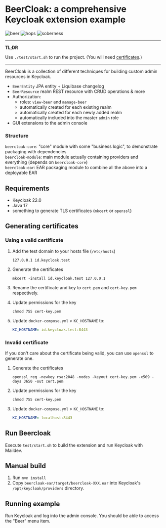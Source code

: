 # BeerCloak: a comprehensive Keycloak extension example

![beer](https://img.shields.io/badge/beer-flowing-green)
![hops](https://img.shields.io/badge/hops-100%25-green)
![soberness](https://img.shields.io/badge/soberness-none-red)

---
**TL;DR**

Use `./test/start.sh` to run the project. (You will need [certificates](#generating-certificates).)

---

BeerCloak is a collection of different techniques for building custom admin resources in Keycloak.

* `BeerEntity` JPA entity + Liquibase changelog
* `BeerResource` realm REST resource with CRUD operations & more
* Authorization:
  * roles: `view-beer` and `manage-beer`
  * automatically created for each existing realm
  * automatically created for each newly added realm
  * automatically included into the master `admin` role
* GUI extensions to the admin console

### Structure

`beercloak-core`: "core" module with some "business logic", to demonstrate packaging with dependencies  
`beercloak-module`: main module actually containing providers and everything (depends on `beercloak-core`)  
`beercloak-ear`: EAR packaging module to combine all the above into a deployable EAR 

## Requirements

* Keycloak 22.0
* Java 17
* something to generate TLS certificates (`mkcert` or `openssl`)

## Generating certificates

### Using a valid certificate

1. Add the test domain to your hosts file (`/etc/hosts`)
   ```
   127.0.0.1 id.keycloak.test
   ```
   
2. Generate the certificates
   ```
   mkcert -install id.keycloak.test 127.0.0.1
   ```
   
3. Rename the certificate and key to `cert.pem` and `cert-key.pem` respectively.

4. Update permissions for the key
   ```
   chmod 755 cert-key.pem
   ```

5. Update `docker-compose.yml` > `KC_HOSTNAME` to:
   ```yaml
   KC_HOSTNAME: id.keycloak.test:8443
   ```

### Invalid certificate

If you don't care about the certificate being valid, you can use `openssl` to generate one.

1. Generate the certificates
   ```
   openssl req -newkey rsa:2048 -nodes -keyout cert-key.pem -x509 -days 3650 -out cert.pem
   ```
   
2. Update permissions for the key
   ```￼
   chmod 755 cert-key.pem
   ```

3. Update `docker-compose.yml` > `KC_HOSTNAME` to:
   ```yaml
   KC_HOSTNAME: localhost:8443
   ```

## Run Beercloak

Execute `test/start.sh` to build the extension and run Keycloak with Maildev.

## Manual build

1. Run `mvn install`
2. Copy `beercloak-ear/target/beercloak-XXX.ear` into Keycloak's `/opt/keycloak/providers` directory.

## Running example

Run Keycloak and log into the admin console. You should be able to access the "Beer" menu item.
